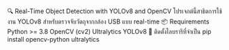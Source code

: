 🔍 Real-Time Object Detection with YOLOv8 and OpenCV
โปรเจกต์นี้สาธิตการใช้งาน YOLOv8 สำหรับตรวจจับวัตถุจากกล้อง USB แบบ real-time
📦 Requirements
Python >= 3.8
OpenCV (cv2)
Ultralytics YOLOv8
🔧 ติดตั้งไลบรารีที่จำเป็น
pip install opencv-python ultralytics
